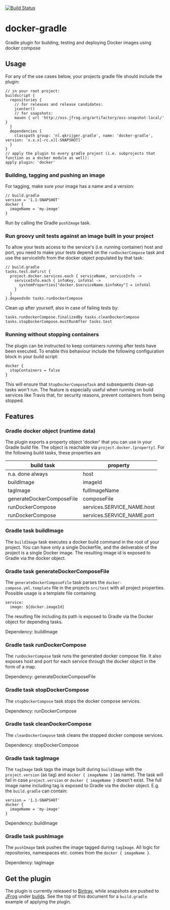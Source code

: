 [![Build Status](https://travis-ci.org/Krijger/docker-gradle.svg?branch=master)](https://travis-ci.org/Krijger/docker-gradle)
# docker-gradle
Gradle plugin for building, testing and deploying Docker images using docker compose

## Usage

For any of the use cases below, your projects gradle file should include the plugin:

    // in your root project:
    buildscript {
      repositories {
        // for releases and release candidates:
        jcenter()
        // for snapshots:
        maven { url 'http://oss.jfrog.org/artifactory/oss-snapshot-local/' }
      }
      dependencies {
        classpath group: 'nl.qkrijger.gradle', name: 'docker-gradle', version: 'x.x.x[-rc.x][-SNAPSHOT]'
      }
    }
    // apply the plugin to every gradle project (i.e. subprojects that function as a docker module as well):
    apply plugin: 'docker'

### Building, tagging and pushing an image

For tagging, make sure your image has a name and a version:

    // build.gradle
    version = '1.1-SNAPSHOT'
    docker {
      imageName = 'my-image'
    }

Run by calling the Gradle `pushImage` task.

### Run groovy unit tests against an image built in your project

To allow your tests access to the service's (i.e. running container) host and port, you need to make your tests depend
on the `runDockerCompose` task and use the serviceInfo from the docker object populated by that task:

    // build.gradle
    tasks.test.doFirst {
      project.docker.services.each { serviceName, serviceInfo ->
        serviceInfo.each { infoKey, infoVal ->
          systemProperties["docker.$serviceName.$infoKey"] = infoVal
        }
      }
    }.dependsOn tasks.runDockerCompose

Clean up after yourself, also in case of failing tests by:

    tasks.runDockerCompose.finalizedBy tasks.cleanDockerCompose
    tasks.stopDockerCompose.mustRunAfter tasks.test

### Running without stopping containers

The plugin can be instructed to keep containers running after tests have been executed. To enable this behaviour
include the following configuration block in your build script:

    docker {
      stopContainers = false
    }
    
This will ensure that `StopDockerComposeTask` and subsequents clean-up tasks won't run. The feature is especially
useful when running on build services like Travis that, for security reasons, prevent containers from being stopped.

## Features

### Gradle docker object (runtime data)

The plugin exports a property object 'docker' that you can use in your Gradle build file.
The object is reachable via `project.docker.[property]`. For the following build tasks, these properties are

build task | property
---------- | -------------
n.a. done always | host
buildImage | imageId
tagImage   | fullImageName
generateDockerComposeFile | composeFile
runDockerCompose | services.SERVICE_NAME.host
runDockerCompose | services.SERVICE_NAME.port


### Gradle task buildImage

The `buildImage` task executes a docker build command in the root of your project.
You can have only a single Dockerfile, and the deliverable of the project is a single Docker image.
The resulting image id is exposed to Gradle via the docker object.

### Gradle task generateDockerComposeFile

The `generateDockerComposeFile` task parses the `docker-compose.yml.template` file in the projects `src/test` with all
project properties. Possible usage is a template file containing

    service:
      image: ${docker.imageId}
      
The resulting file including its path is exposed to Gradle via the Docker object for depending tasks.

Dependency: buildImage

### Gradle task runDockerCompose

The `runDockerCompose` task runs the generated docker compose file. It also exposes host and port for each service
through the docker object in the form of a map.

Dependency: generateDockerComposeFile

### Gradle task stopDockerCompose

The `stopDockerCompose` task stops the docker compose services.

Dependency: runDockerCompose 

### Gradle task cleanDockerCompose

The `cleanDockerCompose` task cleans the stopped docker compose services.

Dependency: stopDockerCompose 

                               
### Gradle task tagImage

The `tagImage` task tags the image built during `buildImage` with the `project.version` (as tag) and 
`docker { imageName }` (as name). The task will fail in case `project.version` or `docker { imageName }` doesn't exist.
The full image name including tag is exposed to Gradle via the docker object.
E.g. the `build.gradle` can contain:

    version = '1.1-SNAPSHOT'
    docker {
      imageName = 'my-image'
    }

Dependency: buildImage

### Gradle task pushImage

The `pushImage` task pushes the image tagged during `tagImage`. All logic for repositories, namespaces etc. comes from
the `docker { imageName }`.

Dependency: tagImage

## Get the plugin

The plugin is currently released to [Bintray][bt], while snapshots are pushed to [JFrog][jf] under [builds][jfb].
See the top of this document for a `build.gradle` example of applying the plugin.

[bt]: https://bintray.com/qkrijger/gradle-plugins/docker-gradle
[jf]: https://oss.jfrog.org
[jfb]: https://oss.jfrog.org/artifactory/webapp/#/builds/docker-gradle
